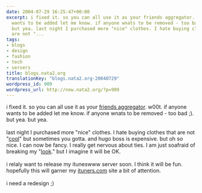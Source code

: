 ```yaml
---
date: 2004-07-29 16:25:47+00:00
excerpt: i fixed it. so you can all use it as your friends aggregator. w00t. if anyone
  wants to be added let me know. if anyone wnats to be removed - too bad ;). but yea.
  but yea. last night I purchased more "nice" clothes. I hate buying clothes that
  are not "...
tags:
- blogs
- design
- fashion
- tech
- servers
title: blogs.nata2.org
translationKey: "blogs.nata2.org-20040729"
wordpress_id: 909
wordpress_url: http://new.nata2.org/?p=909
---
```


i fixed it. so you can all use it as your <a href="http://blogs.nata2.org">friends aggregator</a>. w00t. if anyone wants to be added let me know. if anyone wnats to be removed - too bad ;). but yea. but yea. <br/><br/>last night I purchased more "nice" clothes. I hate buying clothes that are not "<a href="http://images.google.com/images?sourceid=navclient&amp;ie=UTF-8&amp;oe=UTF-8&amp;q=so+cool">cool</a>" but sometimes you gotta. and hugo boss is expensive. but oh so nice. I can now be fancy. I really get nervous about ties. I am just soafraid of breaking my "<a href="http://images.google.com/images?hl=en&amp;lr=&amp;ie=UTF-8&amp;safe=off&amp;c2coff=1&amp;q=breaking+my+look">look</a>." but I imagine it will be OK. <br/><br/>i relaly want to release my ituneswww server soon. I think it will be fun. hopefully this will garner my <a href="http://www.ituners.com">ituners.com</a> site a bit of attention. <br/><br/>i need a redesign ;)